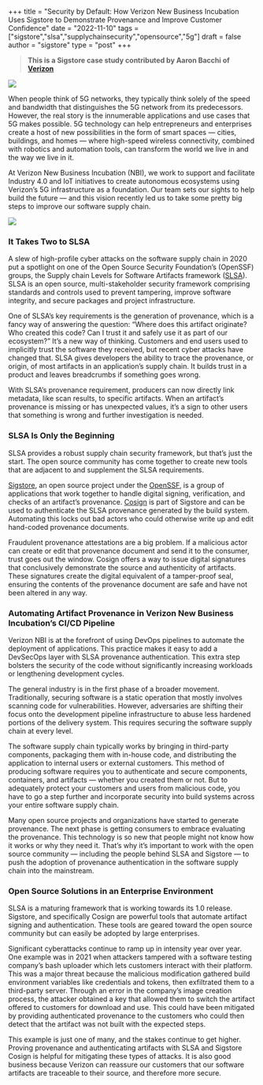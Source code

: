 +++
title = "Security by Default: How Verizon New Business Incubation Uses Sigstore to Demonstrate Provenance and Improve Customer Confidence"
date = "2022-11-10"
tags = ["sigstore","slsa","supplychainsecurity","opensource","5g"]
draft = false
author = "sigstore"
type = "post"
+++

> **This is a Sigstore case study contributed by Aaron Bacchi of** [**Verizon**](https://www.verizon.com/business/?cmp=vcgref)

![](/images/verizon.png)

When people think of 5G networks, they typically think solely of the speed and bandwidth that distinguishes the 5G network from its predecessors. However, the real story is the innumerable applications and use cases that 5G makes possible. 5G technology can help entrepreneurs and enterprises create a host of new possibilities in the form of smart spaces — cities, buildings, and homes — where high-speed wireless connectivity, combined with robotics and automation tools, can transform the world we live in and the way we live in it.

At Verizon New Business Incubation (NBI), we work to support and facilitate Industry 4.0 and IoT initiatives to create autonomous ecosystems using Verizon’s 5G infrastructure as a foundation. Our team sets our sights to help build the future — and this vision recently led us to take some pretty big steps to improve our software supply chain.

![](/images/verizon2.png)

### It Takes Two to SLSA

A slew of high-profile cyber attacks on the software supply chain in 2020 put a spotlight on one of the Open Source Security Foundation’s (OpenSSF) groups, the Supply chain Levels for Software Artifacts framework ([SLSA](https://slsa.dev/)). SLSA is an open source, multi-stakeholder security framework comprising standards and controls used to prevent tampering, improve software integrity, and secure packages and project infrastructure.

One of SLSA’s key requirements is the generation of provenance, which is a fancy way of answering the question: “Where does this artifact originate? Who created this code? Can I trust it and safely use it as part of our ecosystem?” It’s a new way of thinking. Customers and end users used to implicitly trust the software they received, but recent cyber attacks have changed that. SLSA gives developers the ability to trace the provenance, or origin, of most artifacts in an application’s supply chain. It builds trust in a product and leaves breadcrumbs if something goes wrong.

With SLSA’s provenance requirement, producers can now directly link metadata, like scan results, to specific artifacts. When an artifact’s provenance is missing or has unexpected values, it’s a sign to other users that something is wrong and further investigation is needed.

### SLSA Is Only the Beginning

SLSA provides a robust supply chain security framework, but that’s just the start. The open source community has come together to create new tools that are adjacent to and supplement the SLSA requirements.

[Sigstore](https://www.sigstore.dev/), an open source project under the [OpenSSF](https://openssf.org/), is a group of applications that work together to handle digital signing, verification, and checks of an artifact’s provenance. [Cosign](https://docs.sigstore.dev/cosign/overview/) is part of Sigstore and can be used to authenticate the SLSA provenance generated by the build system. Automating this locks out bad actors who could otherwise write up and edit hand-coded provenance documents.

Fraudulent provenance attestations are a big problem. If a malicious actor can create or edit that provenance document and send it to the consumer, trust goes out the window. Cosign offers a way to issue digital signatures that conclusively demonstrate the source and authenticity of artifacts. These signatures create the digital equivalent of a tamper-proof seal, ensuring the contents of the provenance document are safe and have not been altered in any way.

### Automating Artifact Provenance in Verizon New Business Incubation’s CI/CD Pipeline

Verizon NBI is at the forefront of using DevOps pipelines to automate the deployment of applications. This practice makes it easy to add a DevSecOps layer with SLSA provenance authentication. This extra step bolsters the security of the code without significantly increasing workloads or lengthening development cycles.

The general industry is in the first phase of a broader movement. Traditionally, securing software is a static operation that mostly involves scanning code for vulnerabilities. However, adversaries are shifting their focus onto the development pipeline infrastructure to abuse less hardened portions of the delivery system. This requires securing the software supply chain at every level.

The software supply chain typically works by bringing in third-party components, packaging them with in-house code, and distributing the application to internal users or external customers. This method of producing software requires you to authenticate and secure components, containers, and artifacts — whether you created them or not. But to adequately protect your customers and users from malicious code, you have to go a step further and incorporate security into build systems across your entire software supply chain.

Many open source projects and organizations have started to generate provenance. The next phase is getting consumers to embrace evaluating the provenance. This technology is so new that people might not know how it works or why they need it. That’s why it’s important to work with the open source community — including the people behind SLSA and Sigstore — to push the adoption of provenance authentication in the software supply chain into the mainstream.

### Open Source Solutions in an Enterprise Environment

SLSA is a maturing framework that is working towards its 1.0 release. Sigstore, and specifically Cosign are powerful tools that automate artifact signing and authentication. These tools are geared toward the open source community but can easily be adopted by large enterprises.

Significant cyberattacks continue to ramp up in intensity year over year. One example was in 2021 when attackers tampered with a software testing company’s bash uploader which lets customers interact with their platform. This was a major threat because the malicious modification gathered build environment variables like credentials and tokens, then exfiltrated them to a third-party server. Through an error in the company’s image creation process, the attacker obtained a key that allowed them to switch the artifact offered to customers for download and use. This could have been mitigated by providing authenticated provenance to the customers who could then detect that the artifact was not built with the expected steps.

This example is just one of many, and the stakes continue to get higher. Proving provenance and authenticating artifacts with SLSA and Sigstore Cosign is helpful for mitigating these types of attacks. It is also good business because Verizon can reassure our customers that our software artifacts are traceable to their source, and therefore more secure.
